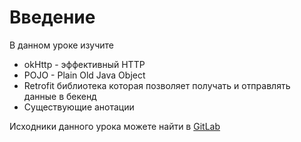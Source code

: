 <h1>Введение</h1>

<p>В данном уроке изучите</p>

<ul>
	<li>okHttp - эффективный HTTP</li>
	<li>POJO - Plain Old Java Object</li>
	<li>Retrofit библиотека которая позволяет получать и отправлять данные в бекенд</li>
	<li>Существующие анотации</li>
</ul>

<p>Исходники данного урока можете найти в <a href="https://gitlab.com/azatserzhan/jmart/-/tree/main/Lesson%2024.%20Retrofit" rel="noopener noreferrer nofollow">GitLab</a></p>
